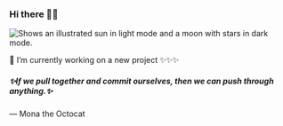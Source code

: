 ### Hi there 👋😄
<picture>
  <source media="(prefers-color-scheme: dark)" srcset="https://miro.medium.com/max/1024/0*4ty0Adbdg4dsVBo3.png">
  <source media="(prefers-color-scheme: light)" srcset="https://miro.medium.com/max/1024/0*4ty0Adbdg4dsVBo3.png">
  <img alt="Shows an illustrated sun in light mode and a moon with stars in dark mode." src="https://miro.medium.com/max/1024/0*4ty0Adbdg4dsVBo3.png">
</picture>

🔭 I’m currently working on a new project ✨✨✨
<!--
**kais-chalghoumi/kais-chalghoumi** is a ✨ _special_ ✨ repository because its `README.md` (this file) appears on your GitHub profile.

Here are some ideas to get you started:

- 🔭 I’m currently working on ...
- 🌱 I’m currently learning ...
- 👯 I’m looking to collaborate on ...
- 🤔 I’m looking for help with ...
- 💬 Ask me about ...
- 📫 How to reach me: ...
- 😄 Pronouns: ...
- ⚡ Fun fact: ...
-->

<h5>✨If we pull together and commit ourselves, then we can push through anything.✨</h5>

— Mona the Octocat

